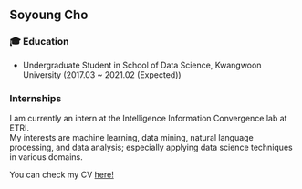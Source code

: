 ## Soyoung Cho
### :mortar_board: Education 
- Undergraduate Student in School of Data Science, Kwangwoon University (2017.03 ~ 2021.02 (Expected))

### Internships
I am currently an intern at the Intelligence Information Convergence lab at ETRI.  
My interests are machine learning, data mining, natural language processing, and data analysis; especially applying data science techniques in various domains.  

You can check my CV [here!](https://github.com/SoYoungCho/CV/blob/master/SoyoungCho_CV.pdf)

<!--
**SoYoungCho/SoYoungCho** is a ✨ _special_ ✨ repository because its `README.md` (this file) appears on your GitHub profile.

Here are some ideas to get you started:

- 🔭 I’m currently working on ...
- 🌱 I’m currently learning ...
- 👯 I’m looking to collaborate on ...
- 🤔 I’m looking for help with ...
- 💬 Ask me about ...
- 📫 How to reach me: ...
- 😄 Pronouns: ...
- ⚡ Fun fact: ...
-->
